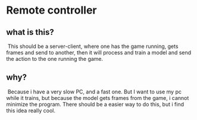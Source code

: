 # Remote controller

## what is this?
&nbsp;This should be a server-client, where one has the game running, gets frames and send to another, then it will process and train a model and send the action to the one running the game.

## why?
&nbsp;Because i have a very slow PC, and a fast one. But I want to use my pc while it trains, but because the model gets frames from the game, i cannot minimize the program. There should be a easier way to do this, but i find this idea really cool.

